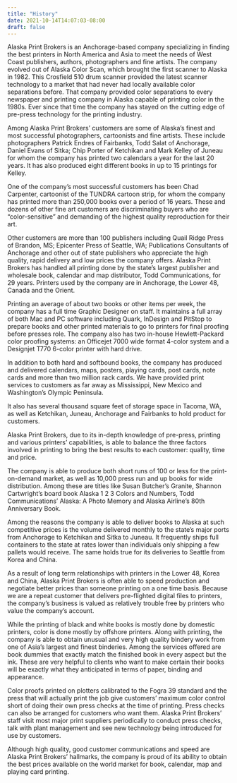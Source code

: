 ```yaml
---
title: "History"
date: 2021-10-14T14:07:03-08:00
draft: false
---
```

Alaska Print Brokers is an Anchorage-based company specializing in finding the best printers in North
America and Asia to meet the needs of West Coast publishers, authors, photographers and fine artists.
The company evolved out of Alaska Color Scan, which brought the first scanner to Alaska in 1982. This
Crosfield 510 drum scanner provided the latest scanner technology to a market that had never had locally
available color separations before. That company provided color separations to every newspaper and printing
company in Alaska capable of printing color in the 1980s. Ever since that time the company has stayed on the
cutting edge of pre-press technology for the printing industry.

Among Alaska Print Brokers’ customers are some of Alaska’s finest and most successful photographers,
cartoonists and fine artists. These include photographers Patrick Endres of Fairbanks, Todd Salat of Anchorage,
Daniel Evans of Sitka; Chip Porter of Ketchikan and Mark Kelley of Juneau for whom the company has printed two
calendars a year for the last 20 years. It has also produced eight different books in up to 15 printings for Kelley.

One of the company’s most successful customers has been Chad Carpenter, cartoonist of the TUNDRA
cartoon strip, for whom the company has printed more than 250,000 books over a period of 16 years. These and
dozens of other fine art customers are discriminating buyers who are “color-sensitive” and demanding of the
highest quality reproduction for their art.

Other customers are more than 100 publishers including Quail Ridge Press of Brandon, MS; Epicenter Press of
Seattle, WA; Publications Consultants of Anchorage and other out of state publishers who appreciate the high
quality, rapid delivery and low prices the company offers. Alaska Print Brokers has handled all printing done by
the state’s largest publisher and wholesale book, calendar and map distributor, Todd Communications, for 29
years. Printers used by the company are in Anchorage, the Lower 48, Canada and the Orient.

Printing an average of about two books or other items per week, the company has a full time Graphic
Designer on staff. It maintains a full array of both Mac and PC software including Quark, InDesign and PitStop to
prepare books and other printed materials to go to printers for final proofing before presses role. The company
also has two in-house Hewlett-Packard color proofing systems: an Officejet 7000 wide format 4-color system and
a Designjet T770 6-color printer with hard drive.

In addition to both hard and softbound books, the company has produced and delivered calendars, maps,
posters, playing cards, post cards, note cards and more than two million rack cards. We have provided print
services to customers as far away as Mississippi, New Mexico and Washington’s Olympic Peninsula.

It also has several thousand square feet of storage space in Tacoma, WA, as well as Ketchikan, Juneau,
Anchorage and Fairbanks to hold product for customers.

Alaska Print Brokers, due to its in-depth knowledge of pre-press, printing and various printers’ capabilities, is
able to balance the three factors involved in printing to bring the best results to each customer: quality, time and
price.

The company is able to produce both short runs of 100 or less for the print-on-demand market, as well as
10,000 press run and up books for wide distribution. Among these are titles like Susan Butcher’s Granite, Shannon
Cartwright’s board book Alaska 1 2 3 Colors and Numbers, Todd Communications’ Alaska: A Photo Memory and
Alaska Airline’s 80th Anniversary Book.

Among the reasons the company is able to deliver books to Alaska at such competitive prices is the volume
delivered monthly to the state’s major ports from Anchorage to Ketchikan and Sitka to Juneau. It frequently ships
full containers to the state at rates lower than individuals only shipping a few pallets would receive. The same
holds true for its deliveries to Seattle from Korea and China.

As a result of long term relationships with printers in the Lower 48, Korea and China, Alaska Print Brokers is
often able to speed production and negotiate better prices than someone printing on a one time basis. Because
we are a repeat customer that delivers pre-flighted digital files to printers, the company’s business is valued as
relatively trouble free by printers who value the company’s account.

While the printing of black and white books is mostly done by domestic printers, color is done mostly by
offshore printers. Along with printing, the company is able to obtain unusual and very high quality bindery work
from one of Asia’s largest and finest binderies. Among the services offered are book dummies that exactly match
the finished book in every aspect but the ink. These are very helpful to clients who want to make certain their
books will be exactly what they anticipated in terms of paper, binding and appearance.

Color proofs printed on plotters calibrated to the Fogra 39 standard and the press that will actually print the
job give customers’ maximum color control short of doing their own press checks at the time of printing. Press
checks can also be arranged for customers who want them. Alaska Print Brokers’ staff visit most major print
suppliers periodically to conduct press checks, talk with plant management and see new technology being
introduced for use by customers.

Although high quality, good customer communications and speed are Alaska Print Brokers’ hallmarks, the
company is proud of its ability to obtain the best prices available on the world market for book, calendar, map and
playing card printing.

